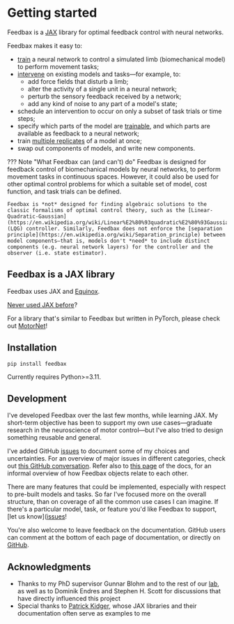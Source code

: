# Getting started

Feedbax is a [JAX](https://jax.readthedocs.io/en/latest/beginner_guide.html#beginner-guide) library for optimal feedback control with neural networks.

Feedbax makes it easy to:

- [train](/feedbax/examples/0_train_simple) a neural network to control a simulated limb (biomechanical model) to perform movement tasks;
- [intervene](/feedbax/examples/3_intervening) on existing models and tasks—for example, to:
    - add force fields that disturb a limb;
    - alter the activity of a single unit in a neural network;
    - perturb the sensory feedback received by a network;
    - add any kind of noise to any part of a model's state;
- schedule an intervention to occur on only a subset of task trials or time steps;
- specify which parts of the model are [trainable](/feedbax/examples/1_train/#selecting-part-of-the-model-to-train), and which parts are available as feedback to a neural network;
- train [multiple replicates](/feedbax/examples/4_vmap) of a model at once;
- swap out components of models, and write new components.
<!-- - track the progress of a training run in Tensorboard. -->

??? Note "What Feedbax can (and can't) do"
    Feedbax is designed for feedback control of biomechanical models by neural networks, to perform movement tasks in continuous spaces. However, it could also be used for other optimal control problems for which a suitable set of model, cost function, and task trials can be defined.

    Feedbax is *not* designed for finding algebraic solutions to the classic formalisms of optimal control theory, such as the [Linear-Quadratic-Gaussian](https://en.wikipedia.org/wiki/Linear%E2%80%93quadratic%E2%80%93Gaussian_control) (LQG) controller. Similarly, Feedbax does not enforce the [separation principle](https://en.wikipedia.org/wiki/Separation_principle) between model components—that is, models don't *need* to include distinct components (e.g. neural network layers) for the controller and the observer (i.e. state estimator).

## Feedbax is a JAX library

Feedbax uses JAX and [Equinox](https://docs.kidger.site/equinox/).

[Never used JAX before](/feedbax/examples/pytrees/)?
<!--
One disadvantage of JAX is a lack of GPU support on Windows, though it is possible to use the GPU through the Windows Subsystem for Linux (WSL). -->

For a library that's similar to Feedbax but written in PyTorch, please check out [MotorNet](https://github.com/OlivierCodol/MotorNet)!

## Installation

`pip install feedbax`

Currently requires Python>=3.11.

## Development

I've developed Feedbax over the last few months, while learning JAX. My short-term objective has been to support my own use cases—graduate research in the neuroscience of motor control—but I've also tried to design something reusable and general.

I've added GitHub [issues](https://github.com/mlprt/feedbax/issues) to document some of my choices and uncertainties. For an overview of major issues in different categories, check out [this GitHub conversation](https://github.com/mlprt/feedbax/discussions/27). Refer also to [this page](/feedbax/examples/structure) of the docs, for an informal overview of how Feedbax objects relate to each other.

There are many features that could be implemented, especially with respect to pre-built models and tasks. So far I've focused more on the overall structure, than on coverage of all the common use cases I can imagine. If there's a particular model, task, or feature you'd like Feedbax to support, [let us know]([issues](https://github.com/mlprt/feedbax/issues)!

You're also welcome to leave feedback on the documentation. GitHub users can comment at the bottom of each page of documentation, or directly on [GitHub](https://github.com/mlprt/feedbax/discussions/categories/documentation).

## Acknowledgments

- Thanks to my PhD supervisor Gunnar Blohm and to the rest of our [lab](http://compneurosci.com/), as well as to Dominik Endres and Stephen H. Scott for discussions that have directly influenced this project
- Special thanks to [Patrick Kidger](https://github.com/patrick-kidger), whose JAX libraries and their documentation often serve as examples to me

